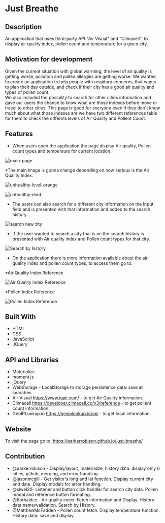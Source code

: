 # Just Breathe

## Description
An application that uses third-party API:"Air Visual" and "Climacell", to display air quality index, pollen count and temperature for a given city.

## Motivation for development
Given the current situation with global warming, the level of air quality is getting worse, pollution and pollen allergies are getting worse. We wanted to create an application to help people with respitory concerns, that wants to plan their day outside, and check if their city has a good air quality and types of pollen count.  
We also included the posibility to search for other cities information and gave our users the chance to know what are those indexes before move or travel to other cities. This page is good for everyone even if they don't know much about what those indexes are we have two different references table for them to check the differnts levels of Air Quality and Pollent Count.

## Features
* When users open the application the page display Air quality, Pollen count types and temperaure for current location. 

![main-page](./assets/images/readme/main-page)

*The main image is gonna change depending on how serious is the Air Quality Index.

![unhealthy-level-orange](./assets/images/readme/unhealthy)

![unhealthy-read](./assets/images/readme/unhealthy-read)

* The users can also search for a different city information on the Input field and is presented with that information and added to the search history.

![search new city](./assets/images/readme/search-new-city)

* If the user wanted to search a city that is on the search history is presented with Air quality index and Pollen count types for that city.

![Search by history](./assets/images/readme/search-by-history)

* On the application there is more information available about the air quality index and pollen count types, to access them go to: 
 
 *Air Quality Index Reference
  
![Air Quality Index Reference](./assets/images/readme/air-quality-index-reference)
  
  *Pollen Index Reference

![Pollen Index Reference](./assets/images/readme/pollen-index-reference)

## Built With
* HTML
* CSS
* JavaScript
* JQuery

## API and Libraries
* Materialize 
* moment.js 
* jQuery
* WebStorage - LocalStorage to storage persistence data: save all searches
* Air Visual https://www.iqair.com/ - to get Air Quality information.
* Climacell https://developer.climacell.co/v3/reference - to get pollent count information.
* GeoIPLookup.io https://geoiplookup.io/api - to get local information.

## Website
To visit the page go to:
https://parkerrobison.github.io/just-breathe/


## Contribution

* @parkerrobison - Display/layout, materialize, history data: display only 6 cities, github, merging, and error handling. 
* @jasonmcgill - Get visitor's long and lat function. Display current city and date. Display modals for error handling.
* @siwel20- Listener and button click handler for search city data. Pollen modal and reference button formating.
* @florhaidee - Air quailty index: Fetch information and Display.  History data namevvalidation. Search by History. 
* @MatthewMcFadden - Pollen count fetch.  Display temperature function. History data: save and display


